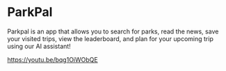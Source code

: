 # ParkPal

Parkpal is an app that allows you to search for parks, read the news, save your visited trips, view the leaderboard, and plan for your upcoming trip using our AI assistant!

https://youtu.be/bqg1OiWObQE
